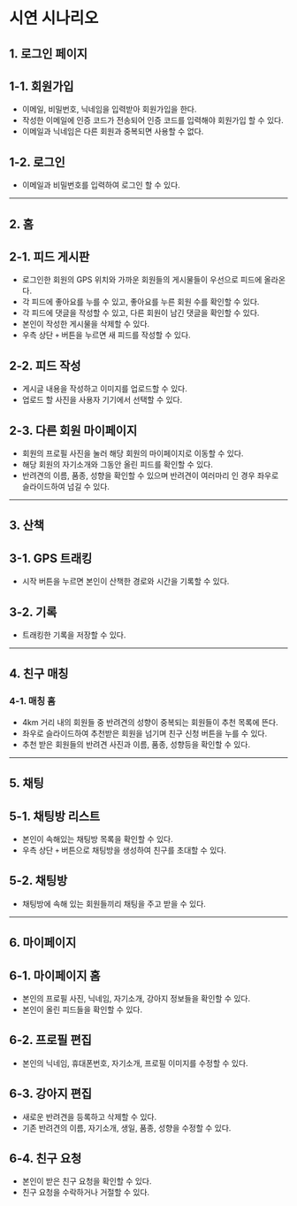 # 시연 시나리오

## 1. 로그인 페이지

## 1-1. 회원가입

- 이메일, 비밀번호, 닉네임을 입력받아 회원가입을 한다.
- 작성한 이메일에 인증 코드가 전송되어 인증 코드를 입력해야 회원가입 할 수 있다.
- 이메일과 닉네임은 다른 회원과 중복되면 사용할 수 없다.

## 1-2. 로그인

- 이메일과 비밀번호를 입력하여 로그인 할 수 있다.

---

## 2. 홈

## 2-1. 피드 게시판

- 로그인한 회원의 GPS 위치와 가까운 회원들의 게시물들이 우선으로 피드에 올라온다.
- 각 피드에 좋아요를 누를 수 있고, 좋아요를 누른 회원 수를 확인할 수 있다.
- 각 피드에 댓글을 작성할 수 있고, 다른 회원이 남긴 댓글을 확인할 수 있다.
- 본인이 작성한 게시물을 삭제할 수 있다.
- 우측 상단 `+` 버튼을 누르면 새 피드를 작성할 수 있다.

## 2-2. 피드 작성

- 게시글 내용을 작성하고 이미지를 업로드할 수 있다.
- 업로드 할 사진을 사용자 기기에서 선택할 수 있다.

## 2-3. 다른 회원 마이페이지

- 회원의 프로필 사진을 눌러 해당 회원의 마이페이지로 이동할 수 있다.
- 해당 회원의 자기소개와 그동안 올린 피드를 확인할 수 있다.
- 반려견의 이름, 품종, 성향을 확인할 수 있으며 반려견이 여러마리 인 경우 좌우로 슬라이드하여 넘길 수 있다.

---

## 3. 산책

## 3-1. GPS 트래킹

- 시작 버튼을 누르면 본인이 산책한 경로와 시간을 기록할 수 있다.

## 3-2. 기록

- 트래킹한 기록을 저장할 수 있다.

---

## 4. 친구 매칭

### 4-1. 매칭 홈

- 4km 거리 내의 회원들 중 반려견의 성향이 중복되는 회원들이 추천 목록에 뜬다.
- 좌우로 슬라이드하여 추천받은 회원을 넘기며 친구 신청 버튼을 누를 수 있다.
- 추천 받은 회원들의 반려견 사진과 이름, 품종, 성향등을 확인할 수 있다.

---

## 5. 채팅

## 5-1. 채팅방 리스트

- 본인이 속해있는 채팅방 목록을 확인할 수 있다.
- 우측 상단 `+` 버튼으로 채팅방을 생성하여 친구를 초대할 수 있다.

## 5-2. 채팅방

- 채팅방에 속해 있는 회원들끼리 채팅을 주고 받을 수 있다.

---

## 6. 마이페이지

## 6-1. 마이페이지 홈

- 본인의 프로필 사진, 닉네임, 자기소개, 강아지 정보들을 확인할 수 있다.
- 본인이 올린 피드들을 확인할 수 있다.

## 6-2. 프로필 편집

- 본인의 닉네임, 휴대폰번호, 자기소개, 프로필 이미지를 수정할 수 있다.

## 6-3. 강아지 편집

- 새로운 반려견을 등록하고 삭제할 수 있다.
- 기존 반려견의 이름, 자기소개, 생일, 품종, 성향을 수정할 수 있다.

## 6-4. 친구 요청

- 본인이 받은 친구 요청을 확인할 수 있다.
- 친구 요청을 수락하거나 거절할 수 있다.
